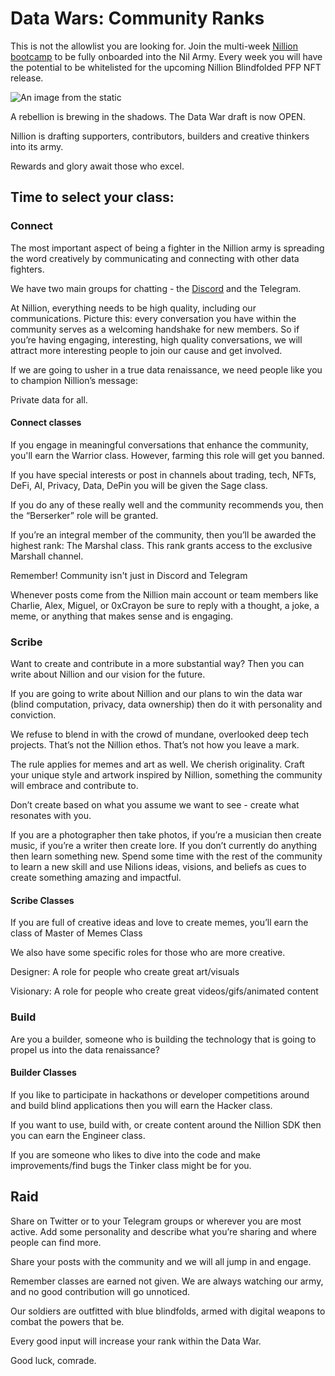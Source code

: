 # Data Wars: Community Ranks

This is not the allowlist you are looking for. Join the multi-week [Nillion bootcamp](https://zealy.io/cw/nillion) to be fully onboarded into the Nil Army. Every week you will have the potential to be whitelisted for the upcoming Nillion Blindfolded PFP NFT release.

![An image from the static](/img/data-wars.png)

A rebellion is brewing in the shadows. The Data War draft is now OPEN.

Nillion is drafting supporters, contributors, builders and creative thinkers into its army.

Rewards and glory await those who excel.

## Time to select your class:

### Connect

The most important aspect of being a fighter in the Nillion army is spreading the word creatively by communicating and connecting with other data fighters.

We have two main groups for chatting - the [Discord](https://discord.com/invite/nillionnetwork) and the Telegram.

At Nillion, everything needs to be high quality, including our communications. Picture this: every conversation you have within the community serves as a welcoming handshake for new members. So if you’re having engaging, interesting, high quality conversations, we will attract more interesting people to join our cause and get involved.

If we are going to usher in a true data renaissance, we need people like you to champion Nillion’s message:

Private data for all.

#### Connect classes

If you engage in meaningful conversations that enhance the community, you'll earn the Warrior class. However, farming this role will get you banned.

If you have special interests or post in channels about trading, tech, NFTs, DeFi, AI, Privacy, Data, DePin you will be given the Sage class.

If you do any of these really well and the community recommends you, then the “Berserker” role will be granted.

If you’re an integral member of the community, then you’ll be awarded the highest rank: The Marshal class. This rank grants access to the exclusive Marshall channel.

Remember! Community isn't just in Discord and Telegram

Whenever posts come from the Nillion main account or team members like Charlie, Alex, Miguel, or 0xCrayon be sure to reply with a thought, a joke, a meme, or anything that makes sense and is engaging.

### Scribe

Want to create and contribute in a more substantial way? Then you can write about Nillion and our vision for the future.

If you are going to write about Nillion and our plans to win the data war (blind computation, privacy, data ownership) then do it with personality and conviction.

We refuse to blend in with the crowd of mundane, overlooked deep tech projects. That’s not the Nillion ethos. That’s not how you leave a mark.

The rule applies for memes and art as well. We cherish originality. Craft your unique style and artwork inspired by Nillion, something the community will embrace and contribute to.

Don’t create based on what you assume we want to see - create what resonates with you.

If you are a photographer then take photos, if you’re a musician then create music, if you’re a writer then create lore. If you don’t currently do anything then learn something new. Spend some time with the rest of the community to learn a new skill and use Nilions ideas, visions, and beliefs as cues to create something amazing and impactful.

#### Scribe Classes

If you are full of creative ideas and love to create memes, you’ll earn the class of Master of Memes Class

We also have some specific roles for those who are more creative.

Designer: A role for people who create great art/visuals

Visionary: A role for people who create great videos/gifs/animated content

### Build

Are you a builder, someone who is building the technology that is going to propel us into the data renaissance?

#### Builder Classes

If you like to participate in hackathons or developer competitions around and build blind applications then you will earn the Hacker class.

If you want to use, build with, or create content around the Nillion SDK then you can earn the Engineer class.

If you are someone who likes to dive into the code and make improvements/find bugs the Tinker class might be for you.

## Raid

Share on Twitter or to your Telegram groups or wherever you are most active. Add some personality and describe what you’re sharing and where people can find more.

Share your posts with the community and we will all jump in and engage.

Remember classes are earned not given. We are always watching our army, and no good contribution will go unnoticed.

Our soldiers are outfitted with blue blindfolds, armed with digital weapons to combat the powers that be.

Every good input will increase your rank within the Data War.

Good luck, comrade.
